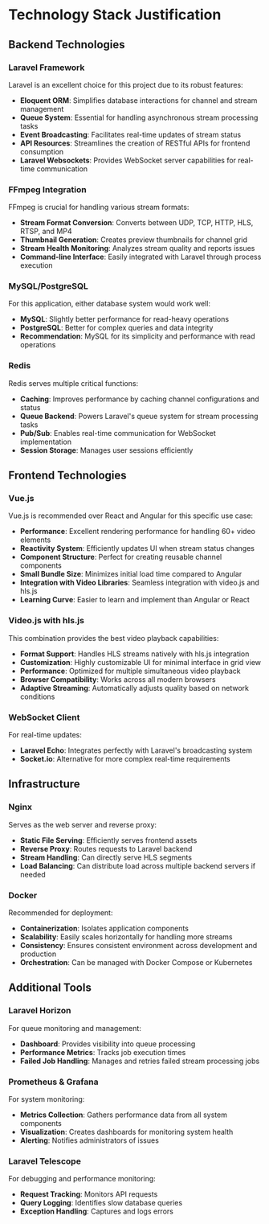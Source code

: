 # Technology Stack Justification

## Backend Technologies

### Laravel Framework
Laravel is an excellent choice for this project due to its robust features:
- **Eloquent ORM**: Simplifies database interactions for channel and stream management
- **Queue System**: Essential for handling asynchronous stream processing tasks
- **Event Broadcasting**: Facilitates real-time updates of stream status
- **API Resources**: Streamlines the creation of RESTful APIs for frontend consumption
- **Laravel Websockets**: Provides WebSocket server capabilities for real-time communication

### FFmpeg Integration
FFmpeg is crucial for handling various stream formats:
- **Stream Format Conversion**: Converts between UDP, TCP, HTTP, HLS, RTSP, and MP4
- **Thumbnail Generation**: Creates preview thumbnails for channel grid
- **Stream Health Monitoring**: Analyzes stream quality and reports issues
- **Command-line Interface**: Easily integrated with Laravel through process execution

### MySQL/PostgreSQL
For this application, either database system would work well:
- **MySQL**: Slightly better performance for read-heavy operations
- **PostgreSQL**: Better for complex queries and data integrity
- **Recommendation**: MySQL for its simplicity and performance with read operations

### Redis
Redis serves multiple critical functions:
- **Caching**: Improves performance by caching channel configurations and status
- **Queue Backend**: Powers Laravel's queue system for stream processing tasks
- **Pub/Sub**: Enables real-time communication for WebSocket implementation
- **Session Storage**: Manages user sessions efficiently

## Frontend Technologies

### Vue.js
Vue.js is recommended over React and Angular for this specific use case:
- **Performance**: Excellent rendering performance for handling 60+ video elements
- **Reactivity System**: Efficiently updates UI when stream status changes
- **Component Structure**: Perfect for creating reusable channel components
- **Small Bundle Size**: Minimizes initial load time compared to Angular
- **Integration with Video Libraries**: Seamless integration with video.js and hls.js
- **Learning Curve**: Easier to learn and implement than Angular or React

### Video.js with hls.js
This combination provides the best video playback capabilities:
- **Format Support**: Handles HLS streams natively with hls.js integration
- **Customization**: Highly customizable UI for minimal interface in grid view
- **Performance**: Optimized for multiple simultaneous video playback
- **Browser Compatibility**: Works across all modern browsers
- **Adaptive Streaming**: Automatically adjusts quality based on network conditions

### WebSocket Client
For real-time updates:
- **Laravel Echo**: Integrates perfectly with Laravel's broadcasting system
- **Socket.io**: Alternative for more complex real-time requirements

## Infrastructure

### Nginx
Serves as the web server and reverse proxy:
- **Static File Serving**: Efficiently serves frontend assets
- **Reverse Proxy**: Routes requests to Laravel backend
- **Stream Handling**: Can directly serve HLS segments
- **Load Balancing**: Can distribute load across multiple backend servers if needed

### Docker
Recommended for deployment:
- **Containerization**: Isolates application components
- **Scalability**: Easily scales horizontally for handling more streams
- **Consistency**: Ensures consistent environment across development and production
- **Orchestration**: Can be managed with Docker Compose or Kubernetes

## Additional Tools

### Laravel Horizon
For queue monitoring and management:
- **Dashboard**: Provides visibility into queue processing
- **Performance Metrics**: Tracks job execution times
- **Failed Job Handling**: Manages and retries failed stream processing jobs

### Prometheus & Grafana
For system monitoring:
- **Metrics Collection**: Gathers performance data from all system components
- **Visualization**: Creates dashboards for monitoring system health
- **Alerting**: Notifies administrators of issues

### Laravel Telescope
For debugging and performance monitoring:
- **Request Tracking**: Monitors API requests
- **Query Logging**: Identifies slow database queries
- **Exception Handling**: Captures and logs errors 